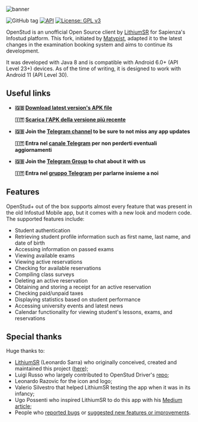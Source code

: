 ![banner](https://user-images.githubusercontent.com/8293810/46977822-72575800-d0cd-11e8-90d9-6132083a0c33.png)

![GitHub tag](https://img.shields.io/github/tag/matypist/openstud_client.svg)
[![API](https://img.shields.io/badge/API-23%2B-brightgreen.svg?style=flat)](https://android-arsenal.com/api?level=23)
[![License: GPL v3](https://img.shields.io/badge/License-GPL%20v3-blue.svg)](https://www.gnu.org/licenses/gpl-3.0)

OpenStud is an unofficial Open Source client by [LithiumSR](https://github.com/lithiumsr/) for Sapienza's Infostud platform. This fork, initiated by [Matypist](https://github.com/matypist/), adapted it to the latest changes in the examination booking system and aims to continue its development.

It was developed with Java 8 and is compatible with Android 6.0+ (API Level 23+) devices. As of the time of writing, it is designed to work with Android 11 (API Level 30).

## Useful links

- **🇬🇧 [Download latest version's APK file](https://github.com/matypist/openstud_client/releases/latest/download/OpenStud.apk)**

  **🇮🇹 [Scarica l'APK della versione più recente](https://github.com/matypist/openstud_client/releases/latest/download/OpenStud.apk)**

- **🇬🇧 Join the [Telegram channel]((https://t.me/OpenStud)) to be sure to not miss any app updates**

  **🇮🇹 Entra nel [canale Telegram](https://t.me/OpenStud) per non perderti eventuali aggiornamenti**

- **🇬🇧 Join the [Telegram Group](https://osgroup.sapienzastudents.net) to chat about it with us**

  **🇮🇹 Entra nel [gruppo Telegram](https://osgroup.sapienzastudents.net) per parlarne insieme a noi**

## Features

OpenStud+ out of the box supports almost every feature that was present in the old Infostud Mobile app, but it comes with a new look and modern code. The supported features include:
- Student authentication
- Retrieving student profile information such as first name, last name, and date of birth
- Accessing information on passed exams
- Viewing available exams
- Viewing active reservations
- Checking for available reservations
- Compiling class surveys
- Deleting an active reservation
- Obtaining and storing a receipt for an active reservation
- Checking paid/unpaid taxes
- Displaying statistics based on student performance
- Accessing university events and latest news
- Calendar functionality for viewing student's lessons, exams, and reservations

## Special thanks

Huge thanks to:
- [LithiumSR](https://github.com/LithiumSR/) (Leonardo Sarra) who originally conceived, created and maintained this project ([here](https://github.com/LithiumSR/openstud_client));
- Luigi Russo who largely contributed to OpenStud Driver's [repo](https://github.com/matypist/openstud_driver);
- Leonardo Razovic for the icon and logo;
- Valerio Silvestro that helped LithiumSR testing the app when it was in its infancy;
- Ugo Possenti who inspired LithiumSR to do this app with his [Medium article](https://medium.com/@MEPoss/ora-infostud-non-fa-più-schifo-21720720e556);
- People who [reported bugs](https://github.com/matypist/openstud_client/issues/new?title=[ISSUE]%20Please%20choose%20a%20title%20for%20this%20issue&body=Please%20describe%20the%20issue%20in%20detail%20here.%20Thanks%20in%20advance!) or [suggested new features or improvements](https://github.com/matypist/openstud_client/issues/new?title=[FEATURE%20REQUEST]%20Please%20choose%20a%20title%20for%20this%20feature%20request&body=Please%20describe%20the%20request%20in%20detail%20here.%20Thanks%20in%20advance!).